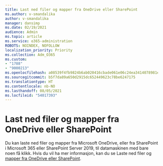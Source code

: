 ```yaml
---
title: Last ned filer og mapper fra OneDrive eller SharePoint
ms.author: v-smandalika
author: v-smandalika
manager: dansimp
ms.date: 02/19/2021
audience: Admin
ms.topic: article
ms.service: o365-administration
ROBOTS: NOINDEX, NOFOLLOW
localization_priority: Priority
ms.collection: Adm_O365
ms.custom:
- "1788"
- "9000213"
ms.openlocfilehash: a08539f4fb9824b6ab020416cbade061e06c24ea3414078981e39c2c10f4beee
ms.sourcegitcommit: b5f7da89a650d2915dc652449623c78be6247175
ms.translationtype: HT
ms.contentlocale: nb-NO
ms.lasthandoff: 08/05/2021
ms.locfileid: "54017393"
---
```

# <a name="download-files-and-folders-from-onedrive-or-sharepoint"></a>Last ned filer og mapper fra OneDrive eller SharePoint

Du kan laste ned filer og mapper fra Microsoft OneDrive, eller fra SharePoint i Microsoft 365 eller SharePoint Server 2019, til datamaskinen med bare noen få klikk. Hvis du vil ha mer informasjon, kan du se Laste ned filer og [mapper fra OneDrive eller SharePoint](https://support.microsoft.com/office/download-files-and-folders-from-onedrive-or-sharepoint-5c7397b7-19c7-4893-84fe-d02e8fa5df05).
